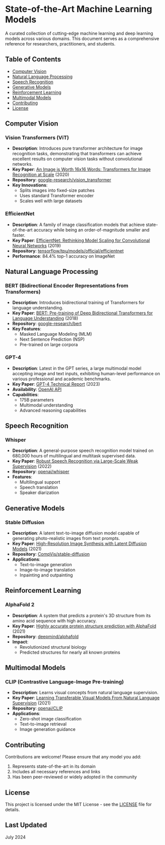 # State-of-the-Art Machine Learning Models

A curated collection of cutting-edge machine learning and deep learning models across various domains. This document serves as a comprehensive reference for researchers, practitioners, and students.

## Table of Contents
- [Computer Vision](#computer-vision)
- [Natural Language Processing](#natural-language-processing)
- [Speech Recognition](#speech-recognition)
- [Generative Models](#generative-models)
- [Reinforcement Learning](#reinforcement-learning)
- [Multimodal Models](#multimodal-models)
- [Contributing](#contributing)
- [License](#license)

## Computer Vision

### Vision Transformers (ViT)
- **Description**: Introduces pure transformer architecture for image recognition tasks, demonstrating that transformers can achieve excellent results on computer vision tasks without convolutional networks.
- **Key Paper**: [An Image is Worth 16x16 Words: Transformers for Image Recognition at Scale](https://arxiv.org/abs/2010.11929) (2020)
- **Repository**: [google-research/vision_transformer](https://github.com/google-research/vision_transformer)
- **Key Innovations**:
  - Splits images into fixed-size patches
  - Uses standard Transformer encoder
  - Scales well with large datasets

### EfficientNet
- **Description**: A family of image classification models that achieve state-of-the-art accuracy while being an order-of-magnitude smaller and faster.
- **Key Paper**: [EfficientNet: Rethinking Model Scaling for Convolutional Neural Networks](https://arxiv.org/abs/1905.11946) (2019)
- **Repository**: [tensorflow/tpu/models/official/efficientnet](https://github.com/tensorflow/tpu/tree/master/models/official/efficientnet)
- **Performance**: 84.4% top-1 accuracy on ImageNet

## Natural Language Processing

### BERT (Bidirectional Encoder Representations from Transformers)
- **Description**: Introduces bidirectional training of Transformers for language understanding.
- **Key Paper**: [BERT: Pre-training of Deep Bidirectional Transformers for Language Understanding](https://arxiv.org/abs/1810.04805) (2018)
- **Repository**: [google-research/bert](https://github.com/google-research/bert)
- **Key Features**:
  - Masked Language Modeling (MLM)
  - Next Sentence Prediction (NSP)
  - Pre-trained on large corpora

### GPT-4
- **Description**: Latest in the GPT series, a large multimodal model accepting image and text inputs, exhibiting human-level performance on various professional and academic benchmarks.
- **Key Paper**: [GPT-4 Technical Report](https://arxiv.org/abs/2303.08774) (2023)
- **Availability**: [OpenAI API](https://openai.com/research/gpt-4)
- **Capabilities**:
  - 175B parameters
  - Multimodal understanding
  - Advanced reasoning capabilities

## Speech Recognition

### Whisper
- **Description**: A general-purpose speech recognition model trained on 680,000 hours of multilingual and multitask supervised data.
- **Key Paper**: [Robust Speech Recognition via Large-Scale Weak Supervision](https://cdn.openai.com/papers/whisper.pdf) (2022)
- **Repository**: [openai/whisper](https://github.com/openai/whisper)
- **Features**:
  - Multilingual support
  - Speech translation
  - Speaker diarization

## Generative Models

### Stable Diffusion
- **Description**: A latent text-to-image diffusion model capable of generating photo-realistic images from text prompts.
- **Key Paper**: [High-Resolution Image Synthesis with Latent Diffusion Models](https://arxiv.org/abs/2112.10752) (2021)
- **Repository**: [CompVis/stable-diffusion](https://github.com/CompVis/stable-diffusion)
- **Applications**:
  - Text-to-image generation
  - Image-to-image translation
  - Inpainting and outpainting

## Reinforcement Learning

### AlphaFold 2
- **Description**: A system that predicts a protein's 3D structure from its amino acid sequence with high accuracy.
- **Key Paper**: [Highly accurate protein structure prediction with AlphaFold](https://www.nature.com/articles/s41586-021-03819-2) (2021)
- **Repository**: [deepmind/alphafold](https://github.com/deepmind/alphafold)
- **Impact**:
  - Revolutionized structural biology
  - Predicted structures for nearly all known proteins

## Multimodal Models

### CLIP (Contrastive Language-Image Pre-training)
- **Description**: Learns visual concepts from natural language supervision.
- **Key Paper**: [Learning Transferable Visual Models From Natural Language Supervision](https://arxiv.org/abs/2103.00020) (2021)
- **Repository**: [openai/CLIP](https://github.com/openai/CLIP)
- **Applications**:
  - Zero-shot image classification
  - Text-to-image retrieval
  - Image generation guidance

## Contributing
Contributions are welcome! Please ensure that any model you add:
1. Represents state-of-the-art in its domain
2. Includes all necessary references and links
3. Has been peer-reviewed or widely adopted in the community

## License
This project is licensed under the MIT License - see the [LICENSE](LICENSE) file for details.

## Last Updated
July 2024